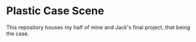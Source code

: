 # Plastic Case Scene
This repository houses my half of mine and Jack's final project, that being the case.
